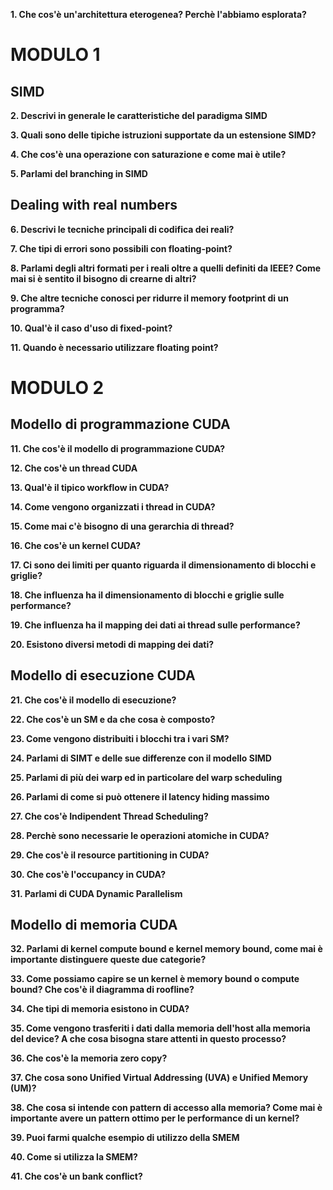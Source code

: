 **1. Che cos'è un'architettura eterogenea? Perchè l'abbiamo esplorata?**

# MODULO 1

## SIMD
**2. Descrivi in generale le caratteristiche del paradigma SIMD**

**3. Quali sono delle tipiche istruzioni supportate da un estensione SIMD?**

**4. Che cos'è una operazione con saturazione e come mai è utile?**

**5. Parlami del branching in SIMD**

## Dealing with real numbers
**6. Descrivi le tecniche principali di codifica dei reali?**

**7. Che tipi di errori sono possibili con floating-point?**

**8. Parlami degli altri formati per i reali oltre a quelli definiti da IEEE? Come mai si è sentito il bisogno di crearne di altri?**

**9. Che altre tecniche conosci per ridurre il memory footprint di un programma?**

**10. Qual'è il caso d'uso di fixed-point?**

**11. Quando è necessario utilizzare floating point?**

# MODULO 2

## Modello di programmazione CUDA
**11. Che cos'è il modello di programmazione CUDA?**

**12. Che cos'è un thread CUDA**

**13. Qual'è il tipico workflow in CUDA?**

**14. Come vengono organizzati i thread in CUDA?**

**15. Come mai c'è bisogno di una gerarchia di thread?**

**16. Che cos'è un kernel CUDA?**

**17. Ci sono dei limiti per quanto riguarda il dimensionamento di blocchi e griglie?**

**18. Che influenza ha il dimensionamento di blocchi e griglie sulle performance?**

**19. Che influenza ha il mapping dei dati ai thread sulle performance?**

**20. Esistono diversi metodi di mapping dei dati?**

## Modello di esecuzione CUDA
**21. Che cos'è il modello di esecuzione?** 

**22. Che cos'è un SM e da che cosa è composto?**

**23. Come vengono distribuiti i blocchi tra i vari SM?**

**24. Parlami di SIMT e delle sue differenze con il modello SIMD**

**25. Parlami di più dei warp ed in particolare del warp scheduling**

**26. Parlami di come si può ottenere il latency hiding massimo**

**27. Che cos'è Indipendent Thread Scheduling?**

**28. Perchè sono necessarie le operazioni atomiche in CUDA?**

**29. Che cos'è il resource partitioning in CUDA?**

**30. Che cos'è l'occupancy in CUDA?**

**31. Parlami di CUDA Dynamic Parallelism**

## Modello di memoria CUDA
**32. Parlami di kernel compute bound e kernel memory bound, come mai è importante distinguere queste due categorie?** 

**33. Come possiamo capire se un kernel è memory bound o compute bound? Che cos'è il diagramma di roofline?** 

**34. Che tipi di memoria esistono in CUDA?**

**35. Come vengono trasferiti i dati dalla memoria dell'host alla memoria del device? A che cosa bisogna stare attenti in questo processo?**

**36. Che cos'è la memoria zero copy?**

**37. Che cosa sono Unified Virtual Addressing (UVA) e Unified Memory (UM)?**

**38. Che cosa si intende con pattern di accesso alla memoria? Come mai è importante avere un pattern ottimo per le performance di un kernel?**

**39. Puoi farmi qualche esempio di utilizzo della SMEM**

**40. Come si utilizza la SMEM?**

**41. Che cos'è un bank conflict?**
